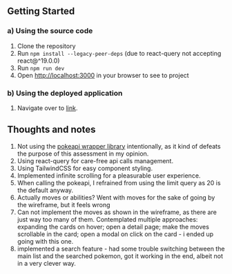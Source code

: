 ## Getting Started

### a) Using the source code
1. Clone the repository
2. Run ```npm install --legacy-peer-deps``` (due to react-query not accepting react@^19.0.0)
3. Run ```npm run dev```
4. Open [http://localhost:3000](http://localhost:3000) in your browser to see to project

### b) Using the deployed application
1. Navigate over to [link](https://yolk-case-study.vercel.app/).

## Thoughts and notes
1. Not using the [pokeapi wrapper library](https://github.com/Gabb-c/pokenode-ts) intentionally, as it kind of defeats the purpose of this assessment in my opinion.
2. Using react-query for care-free api calls management.
3. Using TailwindCSS for easy component styling.
4. Implemented infinite scrolling for a pleasurable user experience.
5. When calling the pokeapi, I refrained from using the limit query as 20 is the default anyway.
6. Actually moves or abilities? Went with moves for the sake of going by the wireframe, but it feels wrong
7. Can not implement the moves as shown in the wireframe, as there are just way too many of them.
   Contemplated multiple approaches: expanding the cards on hover; open a detail page;
   make the moves scrollable in the card; open a modal on click on the card - i ended up going with this one.
8. implemented a search feature - had some trouble switching between the main list and the searched pokemon,
got it working in the end, albeit not in a very clever way.